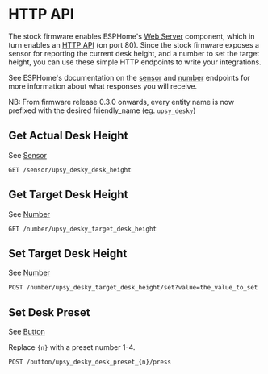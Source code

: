 # HTTP API

The stock firmware enables ESPHome's [Web Server](https://esphome.io/components/web_server.html) component, which in turn enables an [HTTP API](https://esphome.io/web-api/index.html) (on port 80). Since the stock firmware exposes a sensor for reporting the current desk height, and a number to set the target height, you can use these simple HTTP endpoints to write your integrations.

See ESPHome's documentation on the [sensor](https://esphome.io/web-api/index.html#sensor) and [number](https://esphome.io/web-api/index.html#number) endpoints for more information about what responses you will receive.

NB: From firmware release 0.3.0 onwards, every entity name is now prefixed with the desired friendly_name (eg. `upsy_desky`)

## Get Actual Desk Height

See [Sensor](https://esphome.io/web-api/index.html#sensor)

```
GET /sensor/upsy_desky_desk_height
```

## Get Target Desk Height

See [Number](https://esphome.io/web-api/index.html#number)

```
GET /number/upsy_desky_target_desk_height
```

## Set Target Desk Height

See [Number](https://esphome.io/web-api/index.html#number)

```
POST /number/upsy_desky_target_desk_height/set?value=the_value_to_set
```

## Set Desk Preset

See [Button](https://esphome.io/web-api/index.html#button)

Replace `{n}` with a preset number 1-4.

```
POST /button/upsy_desky_desk_preset_{n}/press
```
